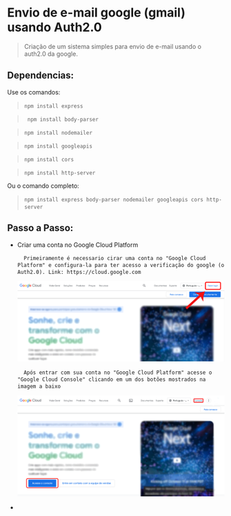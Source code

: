 # Envio de e-mail google (gmail) usando Auth2.0

> Criação de um sistema simples para envio de 
> e-mail usando o auth2.0 da google.

## Dependencias:

Use os comandos:

> ` npm install express `

> ` npm install body-parser`

> ` npm install nodemailer `

> ` npm install googleapis `

> ` npm install cors `

> ` npm install http-server `

Ou o comando completo:

>` npm install express body-parser nodemailer googleapis cors http-server `

## Passo a Passo:

- Criar uma conta no Google Cloud Platform

        Primeiramente é necessario cirar uma conta no "Google Cloud Platform" e configura-la para ter acesso a verificação do google (o Auth2.0). Link: https://cloud.google.com

    <img src="./assets/img/googleCloudLogin1.png"></img>

        Após entrar com sua conta no "Google Cloud Platform" acesse o "Google Cloud Console" clicando em um dos botões mostrados na imagem a baixo
    <img src="./assets/img/googleCloudConsole.png"></img>
- 
  